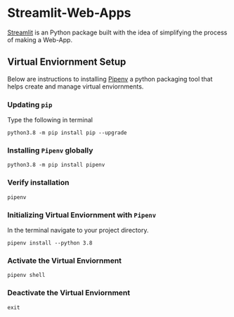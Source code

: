 # Streamlit-Web-Apps
[Streamlit](https://streamlit.io/) is an Python package built with the idea of simplifying the process of making a Web-App.

 ## Virtual Enviornment Setup
 Below are instructions to installing [Pipenv](https://realpython.com/pipenv-guide/) a python packaging tool that helps create and manage virtual enviornments.

### Updating `pip`
Type the following in terminal
```
python3.8 -m pip install pip --upgrade
```
### Installing `Pipenv` globally
```
python3.8 -m pip install pipenv
```
### Verify installation
```
pipenv
```
### Initializing Virtual Enviornment with `Pipenv`
In the terminal navigate to your project directory.
```
pipenv install --python 3.8
```
### Activate the Virtual Enviornment
```
pipenv shell
```

### Deactivate the Virtual Enviornment
```
exit
```
